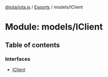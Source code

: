 [@iota/iota.js](../README.md) / [Exports](../modules.md) / models/IClient

# Module: models/IClient

## Table of contents

### Interfaces

- [IClient](../interfaces/models_iclient.iclient.md)

